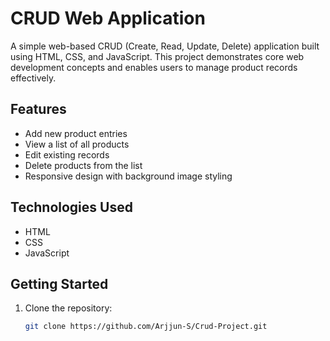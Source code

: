 # CRUD Web Application

A simple web-based CRUD (Create, Read, Update, Delete) application built using HTML, CSS, and JavaScript. This project demonstrates core web development concepts and enables users to manage product records effectively.

## Features

- Add new product entries
- View a list of all products
- Edit existing records
- Delete products from the list
- Responsive design with background image styling

## Technologies Used

- HTML
- CSS
- JavaScript

## Getting Started

1. Clone the repository:
   ```bash
   git clone https://github.com/Arjjun-S/Crud-Project.git
